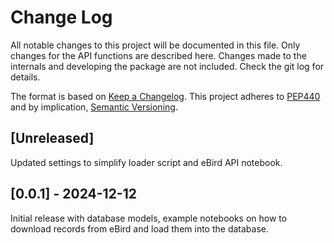# Change Log
All notable changes to this project will be documented in this file.
Only changes for the API functions are described here. Changes made
to the internals and developing the package are not included. Check
the git log for details.

The format is based on [Keep a Changelog](http://keepachangelog.com/).
This project adheres to [PEP440](https://www.python.org/dev/peps/pep-0440/)
and by implication, [Semantic Versioning](http://semver.org/).

## [Unreleased]
Updated settings to simplify loader script and eBird API notebook.

## [0.0.1] - 2024-12-12
Initial release with database models, example notebooks on how to
download records from eBird and load them into the database.
